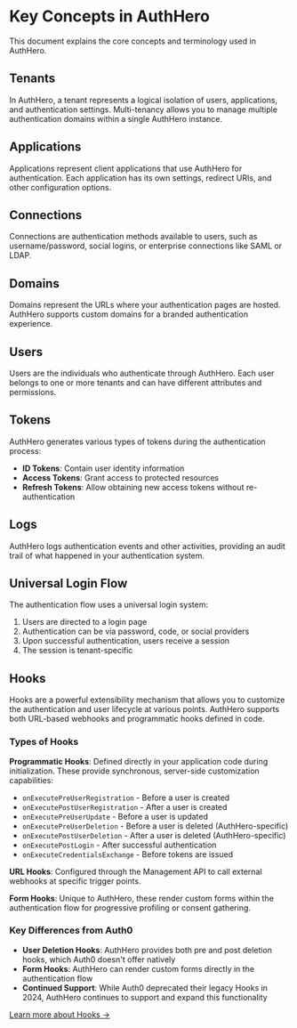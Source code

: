 # Key Concepts in AuthHero

This document explains the core concepts and terminology used in AuthHero.

## Tenants

In AuthHero, a tenant represents a logical isolation of users, applications, and authentication settings. Multi-tenancy allows you to manage multiple authentication domains within a single AuthHero instance.

## Applications

Applications represent client applications that use AuthHero for authentication. Each application has its own settings, redirect URIs, and other configuration options.

## Connections

Connections are authentication methods available to users, such as username/password, social logins, or enterprise connections like SAML or LDAP.

## Domains

Domains represent the URLs where your authentication pages are hosted. AuthHero supports custom domains for a branded authentication experience.

## Users

Users are the individuals who authenticate through AuthHero. Each user belongs to one or more tenants and can have different attributes and permissions.

## Tokens

AuthHero generates various types of tokens during the authentication process:

- **ID Tokens**: Contain user identity information
- **Access Tokens**: Grant access to protected resources
- **Refresh Tokens**: Allow obtaining new access tokens without re-authentication

## Logs

AuthHero logs authentication events and other activities, providing an audit trail of what happened in your authentication system.

## Universal Login Flow

The authentication flow uses a universal login system:

1. Users are directed to a login page
2. Authentication can be via password, code, or social providers
3. Upon successful authentication, users receive a session
4. The session is tenant-specific

## Hooks

Hooks are a powerful extensibility mechanism that allows you to customize the authentication and user lifecycle at various points. AuthHero supports both URL-based webhooks and programmatic hooks defined in code.

### Types of Hooks

**Programmatic Hooks**: Defined directly in your application code during initialization. These provide synchronous, server-side customization capabilities:

- `onExecutePreUserRegistration` - Before a user is created
- `onExecutePostUserRegistration` - After a user is created
- `onExecutePreUserUpdate` - Before a user is updated
- `onExecutePreUserDeletion` - Before a user is deleted (AuthHero-specific)
- `onExecutePostUserDeletion` - After a user is deleted (AuthHero-specific)
- `onExecutePostLogin` - After successful authentication
- `onExecuteCredentialsExchange` - Before tokens are issued

**URL Hooks**: Configured through the Management API to call external webhooks at specific trigger points.

**Form Hooks**: Unique to AuthHero, these render custom forms within the authentication flow for progressive profiling or consent gathering.

### Key Differences from Auth0

- **User Deletion Hooks**: AuthHero provides both pre and post deletion hooks, which Auth0 doesn't offer natively
- **Form Hooks**: AuthHero can render custom forms directly in the authentication flow
- **Continued Support**: While Auth0 deprecated their legacy Hooks in 2024, AuthHero continues to support and expand this functionality

[Learn more about Hooks →](/auth0-comparison/hooks)

